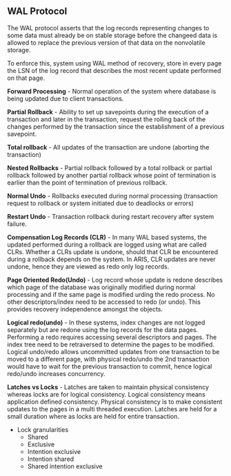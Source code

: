 ## WAL Protocol
The WAL protocol asserts that the log records representing changes to some data must already be on stable storage before the changeed data is allowed to replace the previous version of that data on the nonvolatile storage.

To enforce this, system using WAL method of recovery, store in every page the LSN of the log record that describes the most recent update performed on that page.

**Forward Processing** - Normal operation of the system where database is being updated due to client transactions.

**Partial Rollback** - Ability to set up savepoints during the execution of a transaction and later in the transaction, request the rolling back of the changes performed by the transaction since the establishment of a previous savepoint.

**Total rollback** - All updates of the transaction are undone (aborting the transaction)

**Nested Rollbacks** - Partial rollback followed by a total rollback or partial rollback followed by another partial rollback whose point of termination is earlier than the point of termination of previous rollback.

**Normal Undo** - Rollbacks executed during normal processing (transaction request to rollback or system initiated due to deadlocks or errors)

**Restart Undo** - Transaction rollback during restart recovery after system failure.

**Compensation Log Records (CLR)** - In many WAL based systems, the updated performed during a rollback are logged using what are called CLRs. Whether a CLRs update is undone, should that CLR be encountered during a rollback depends on the system. In ARIS, CLR updates are never undone, hence they are viewed as redo only log records.

**Page Oriented Redo(Undo)** - Log record whose update is redone describes which page of the database was originally modified during normal processing and if the same page is modified urding the redo process. No other descriptors/index need to be accessed to redo (or undo). This provides recovery independence amongst the objects.

**Logical redo(undo)** - In these systems, index changes are not logged separately but are redone using the log records for the data pages. Performing a redo requires accessing several descriptors and pages. The index tree need to be retraversed to determine the pages to be modified. Logical undo/redo allows uncommitted updates from one transaction to be moved to a different page, with physical redo/undo the 2nd transaction would have to wait for the previous transaction to commit, hence logical redo/undo increases concurrency.

**Latches vs Locks** - Latches are taken to maintain physical consistency whereas locks are for logical consistency. Logical consistency means application defined consistency. Physical consistency is to make consistent updates to the pages in a multi threaded execution. Latches are held for a small duration where as locks are held for entire transaction.

- Lock granularities
    - Shared
    - Exclusive
    - Intention exclusive
    - Intention shared
    - Shared intention exclusive